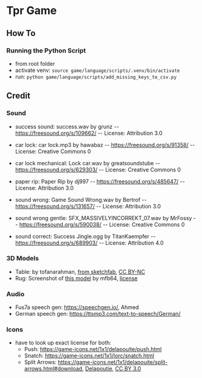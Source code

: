 # Tpr Game

## How To

### Running the Python Script

- from root folder
- activate venv: `source game/language/scripts/.venv/bin/activate`
- run: `python game/language/scripts/add_missing_keys_to_csv.py`

## Credit
### Sound
- success sound: success.wav by grunz -- https://freesound.org/s/109662/ -- License: Attribution 3.0
- car lock: car lock.mp3 by hawabaz -- https://freesound.org/s/91358/ -- License: Creative Commons 0
- car lock mechanical: Lock car.wav by greatsoundstube -- https://freesound.org/s/629303/ -- License: Creative Commons 0


- paper rip: Paper Rip by dj997 -- https://freesound.org/s/485647/ -- License: Attribution 3.0
- sound wrong: Game Sound Wrong.wav by Bertrof -- https://freesound.org/s/131657/ -- License: Attribution 3.0
- sound wrong gentle: SFX_MASSIVELYINCORREKT_07.wav by MrFossy -- https://freesound.org/s/590038/ -- License: Creative Commons 0
- sound correct: Success Jingle.ogg by TitanKaempfer -- https://freesound.org/s/689903/ -- License: Attribution 4.0

### 3D Models

- Table: by tofanarahman, [from sketchfab](https://sketchfab.com/3d-models/wood-desk-table-interior-1-81bdaeac27e346f88ae410187681f484), [CC BY-NC](https://creativecommons.org/licenses/by-nc/4.0/)
- Rug: Screenshot of [this model](https://sketchfab.com/3d-models/persian-malayer-carpet-1120ca810d0c46289d3b7071103067ac) by mfb64, [license](https://creativecommons.org/licenses/by/4.0/)

### Audio

- Fus7a speech gen: https://speechgen.io/, Ahmed
- German speech gen: https://ttsmp3.com/text-to-speech/German/


### Icons

- have to look up exact license for both:
	- Push: https://game-icons.net/1x1/delapouite/push.html
	- Snatch: https://game-icons.net/1x1/lorc/snatch.html
	- Split Arrows: https://game-icons.net/1x1/delapouite/split-arrows.html#download, [Delapoutie](https://delapouite.com/), [CC BY 3.0](https://creativecommons.org/licenses/by/3.0/)
	
